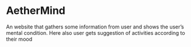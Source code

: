 # AetherMind

An website that gathers some information from user and
shows the user’s mental condition. Here also user gets
suggestion of activities according to their mood
